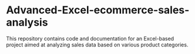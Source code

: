 # Advanced-Excel-ecommerce-sales-analysis
This repository contains code and documentation for an Excel-based project aimed at analyzing sales data based on various product categories. 
